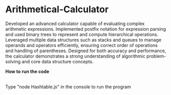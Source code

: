 # Arithmetical-Calculator
Developed an advanced calculator capable of evaluating complex arithmetic expressions. Implemented postfix notation for expression parsing and used binary trees to represent and compute hierarchical operations. Leveraged multiple data structures such as stacks and queues to manage operands and operators efficiently, ensuring correct order of operations and handling of parentheses. Designed for both accuracy and performance, the calculator demonstrates a strong understanding of algorithmic problem-solving and core data structure concepts.

**How to run the code**

<br>Type "node Hashtable.js" in the console to run the program


